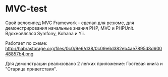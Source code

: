 MVC-test
========

Свой велосипед MVC Framework - сделал для резюме, для демонстрирования начальные знания PHP, MVC и PHPUnit. Вдохновлялся Symfony, Kohana и Yii.

Работает по схеме: http://habrastorage.org/files/0c0/9e6/d38/0c09e6d382eb4ae7895d8d60048857b4.png

Для демонстрации реализовано 2 легких приложение: Гостевая книга и "Старица приветствия".
